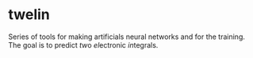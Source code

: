 # twelin

Series of tools for making artificials neural networks and for the training.
The goal is to predict *tw*o *el*ectronic *in*tegrals.
